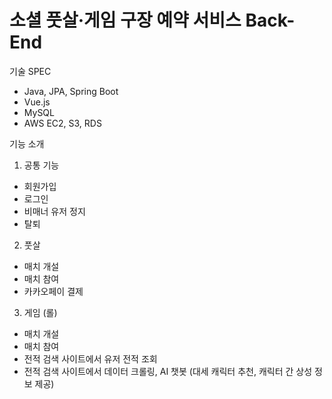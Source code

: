 # 소셜 풋살·게임 구장 예약 서비스 Back-End

기술 SPEC
- Java, JPA, Spring Boot
- Vue.js
- MySQL
- AWS EC2, S3, RDS

기능 소개

1. 공통 기능
- 회원가입
- 로그인
- 비매너 유저 정지
- 탈퇴

2. 풋살
- 매치 개설
- 매치 참여
- 카카오페이 결제


3. 게임 (롤)
- 매치 개설
- 매치 참여
- 전적 검색 사이트에서 유저 전적 조회
- 전적 검색 사이트에서 데이터 크롤링, AI 챗봇 (대세 캐릭터 추천, 캐릭터 간 상성 정보 제공)
